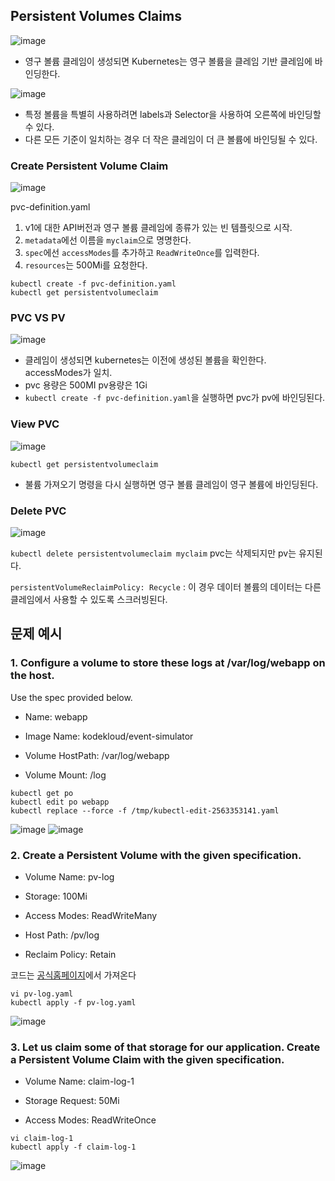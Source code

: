 ## Persistent Volumes Claims
![image](https://user-images.githubusercontent.com/81672260/172314866-73dfd77a-5497-475b-a289-dc60d7718068.png)
- 영구 볼륨 클레임이 생성되면 Kubernetes는 영구 볼륨을 클레임 기반 클레임에 바인딩한다.

![image](https://user-images.githubusercontent.com/81672260/172317363-ab4b62c4-b606-4d72-bbe9-74c899481ab0.png)

- 특정 볼륨을 특별히 사용하려면 labels과 Selector을 사용하여 오른쪽에 바인딩할 수 있다.
- 다른 모든 기준이 일치하는 경우 더 작은 클레임이 더 큰 볼륨에 바인딩될 수 있다.

### Create Persistent Volume Claim

![image](https://user-images.githubusercontent.com/81672260/172318637-5966c709-aaa9-41ad-ac05-5696d2290640.png)

pvc-definition.yaml
1. v1에 대한 API버전과 영구 볼륨 클레임에 종류가 있는 빈 템플릿으로 시작.
2. `metadata`에선 이름을 `myclaim`으로 명명한다.
3. `spec`에선 `accessModes`를 추가하고 `ReadWriteOnce`를 입력한다.
4. `resources`는 500Mi를 요청한다.

```
kubectl create -f pvc-definition.yaml
kubectl get persistentvolumeclaim
````

### PVC VS PV 

![image](https://user-images.githubusercontent.com/81672260/172319213-20126dac-1f3a-4689-b7b5-d0fbb4c70a00.png)

- 클레임이 생성되면 kubernetes는 이전에 생성된 볼륨을 확인한다. accessModes가 일치.
- pvc 용량은 500MI pv용량은 1Gi
- `kubectl create -f pvc-definition.yaml`을 실행하면 pvc가 pv에 바인딩된다.

### View PVC

![image](https://user-images.githubusercontent.com/81672260/172319627-f0fc9370-e980-4e6c-99ef-17a6620159b5.png)

`kubectl get persistentvolumeclaim`
- 불륨 가져오기 명령을 다시 실행하면 영구 볼륨 클레임이 영구 볼륨에 바인딩된다.

### Delete PVC

![image](https://user-images.githubusercontent.com/81672260/172320002-e3cfbc5e-fa99-4da0-ba95-cb7300cded4b.png)

`kubectl delete persistentvolumeclaim myclaim`
pvc는 삭제되지만 pv는 유지된다.

`persistentVolumeReclaimPolicy: Recycle` : 이 경우 데이터 볼륨의 데이터는 다른 클레임에서 사용할 수 있도록 스크러빙된다.


## 문제 예시
### 1. Configure a volume to store these logs at /var/log/webapp on the host.
Use the spec provided below.

- Name: webapp

- Image Name: kodekloud/event-simulator

- Volume HostPath: /var/log/webapp

- Volume Mount: /log

```
kubectl get po
kubectl edit po webapp
kubectl replace --force -f /tmp/kubectl-edit-2563353141.yaml
```
![image](https://user-images.githubusercontent.com/81672260/172509265-cb9537ac-7ff6-47f3-a9bf-9650d609009c.png)
![image](https://user-images.githubusercontent.com/81672260/172509370-7e23a0f5-9556-42ae-b19f-ef3123cda547.png)

### 2. Create a Persistent Volume with the given specification.

- Volume Name: pv-log

- Storage: 100Mi

- Access Modes: ReadWriteMany

- Host Path: /pv/log

- Reclaim Policy: Retain

코드는 [공식홈페이지](https://kubernetes.io/docs/concepts/storage/persistent-volumes/)에서 가져온다

```
vi pv-log.yaml
kubectl apply -f pv-log.yaml
```

![image](https://user-images.githubusercontent.com/81672260/172509831-99ca0202-3ea8-4287-a7f4-cb430791e3c9.png)

### 3. Let us claim some of that storage for our application. Create a Persistent Volume Claim with the given specification.

- Volume Name: claim-log-1

- Storage Request: 50Mi

- Access Modes: ReadWriteOnce

```
vi claim-log-1
kubectl apply -f claim-log-1
```
![image](https://user-images.githubusercontent.com/81672260/172510435-dc44d004-e8d1-4185-a6a8-fa415495437e.png)
